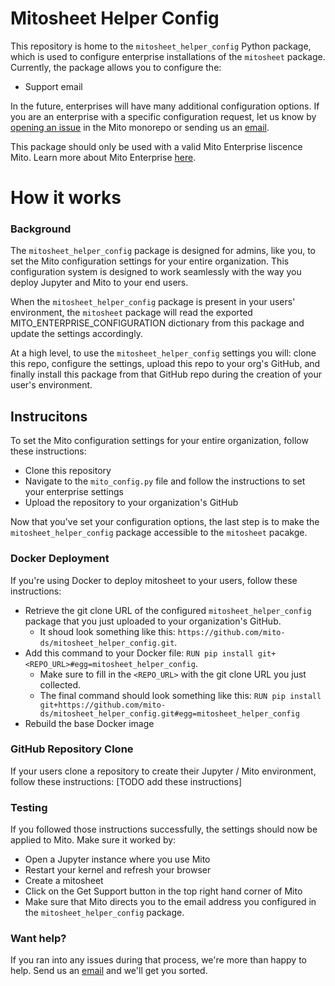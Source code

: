 # Mitosheet Helper Config

This repository is home to the `mitosheet_helper_config` Python package, which is used to configure enterprise installations of the `mitosheet` package. 
Currently, the package allows you to configure the:
- Support email

In the future, enterprises will have many additional configuration options. If you are an enterprise with a specific configuration request, let us know by [opening an issue](https://github.com/mito-ds/monorepo/issues) in the Mito monorepo or sending us an [email](mailto:founders@sagacollab.com). 

This package should only be used with a valid Mito Enterprise liscence Mito. Learn more about Mito Enterprise [here](https://www.trymito.io/plans).

# How it works 

### Background
The `mitosheet_helper_config` package is designed for admins, like you, to set the Mito configuration settings for your entire organization. This configuration system is designed to work seamlessly with the way you deploy Jupyter and Mito to your end users. 

When the `mitosheet_helper_config` package is present in your users' environment, the `mitosheet` package will read the exported MITO_ENTERPRISE_CONFIGURATION dictionary from this package and update the settings accordingly. 

At a high level, to use the `mitosheet_helper_config` settings you will: clone this repo, configure the settings, upload this repo to your org's GitHub, and finally install this package from that GitHub repo during the creation of your user's environment. 


## Instrucitons
To set the Mito configuration settings for your entire organization, follow these instructions:
- Clone this repository
- Navigate to the `mito_config.py` file and follow the instructions to set your enterprise settings
- Upload the repository to your organization's GitHub

Now that you've set your configuration options, the last step is to make the `mitosheet_helper_config` package accessible to the `mitosheet` pacakge. 

### Docker Deployment
If you're using Docker to deploy mitosheet to your users, follow these instructions:
- Retrieve the git clone URL of the configured `mitosheet_helper_config` package that you just uploaded to your organization's GitHub. 
    - It shoud look something like this: `https://github.com/mito-ds/mitosheet_helper_config.git`. 
- Add this command to your Docker file: `RUN pip install git+<REPO_URL>#egg=mitosheet_helper_config`. 
    - Make sure to fill in the `<REPO_URL>` with the git clone URL you just collected. 
    - The final command should look something like this: `RUN pip install git+https://github.com/mito-ds/mitosheet_helper_config.git#egg=mitosheet_helper_config`
- Rebuild the base Docker image

### GitHub Repository Clone
If your users clone a repository to create their Jupyter / Mito environment, follow these instructions:
[TODO add these instructions]

### Testing
If you followed those instructions successfully, the settings should now be applied to Mito. Make sure it worked by:
- Open a Jupyter instance where you use Mito
- Restart your kernel and refresh your browser 
- Create a mitosheet
- Click on the Get Support button in the top right hand corner of Mito
- Make sure that Mito directs you to the email address you configured in the `mitosheet_helper_config` package. 

### Want help?
If you ran into any issues during that process, we're more than happy to help. Send us an [email](mailto:founders@sagacollab.com) and we'll get you sorted.
